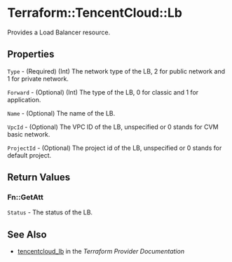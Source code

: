 # Terraform::TencentCloud::Lb

Provides a Load Balancer resource.

## Properties

`Type` - (Required) (Int) The network type of the LB, 2 for public network and 1 for private network.

`Forward` - (Optional) (Int) The type of the LB, 0 for classic and 1 for application.

`Name` - (Optional) The name of the LB.

`VpcId` - (Optional) The VPC ID of the LB, unspecified or 0 stands for CVM basic network.

`ProjectId` - (Optional) The project id of the LB, unspecified or 0 stands for default project.


## Return Values

### Fn::GetAtt

`Status` - The status of the LB.

## See Also

* [tencentcloud_lb](https://www.terraform.io/docs/providers/tencentcloud/r/lb.html) in the _Terraform Provider Documentation_